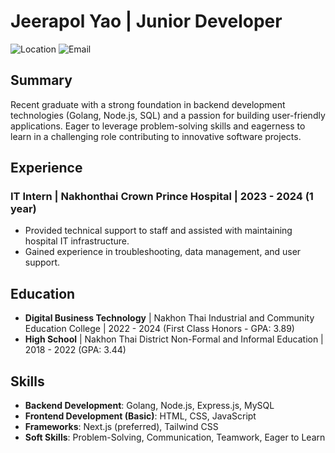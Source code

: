 # Jeerapol Yao | Junior Developer

![Location](https://img.shields.io/badge/Location-Nakhon%20Thai%2C%20Thailand-blue) ![Email](https://img.shields.io/badge/Email-jeerapol.yao%40gmail.com-green)

## Summary

Recent graduate with a strong foundation in backend development technologies (Golang, Node.js, SQL) and a passion for building user-friendly applications. Eager to leverage problem-solving skills and eagerness to learn in a challenging role contributing to innovative software projects.

## Experience

### IT Intern | Nakhonthai Crown Prince Hospital | 2023 - 2024 (1 year)

- Provided technical support to staff and assisted with maintaining hospital IT infrastructure.
- Gained experience in troubleshooting, data management, and user support.

## Education

- **Digital Business Technology** | Nakhon Thai Industrial and Community Education College | 2022 - 2024 (First Class Honors - GPA: 3.89)
- **High School** | Nakhon Thai District Non-Formal and Informal Education | 2018 - 2022 (GPA: 3.44)

## Skills

- **Backend Development**: Golang, Node.js, Express.js, MySQL
- **Frontend Development (Basic)**: HTML, CSS, JavaScript
- **Frameworks**: Next.js (preferred), Tailwind CSS
- **Soft Skills**: Problem-Solving, Communication, Teamwork, Eager to Learn
